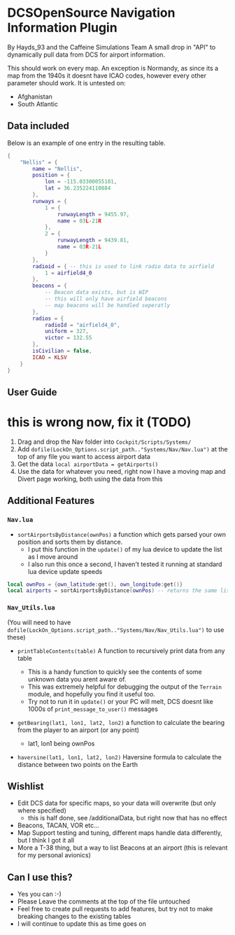 # DCSOpenSource Navigation Information Plugin
By Hayds_93 and the Caffeine Simulations Team
A small drop in "API" to dynamically pull data from DCS for airport information.

This should work on every map. An exception is Normandy, as since its a map from the 1940s it doesnt have ICAO codes, however every other parameter should work.
It is untested on:
* Afghanistan
* South Atlantic

## Data included
Below is an example of one entry in the resulting table.

```lua
{
    "Nellis" = {
        name = "Nellis",
        position = {
            lon = -115.03300055101,
            lat = 36.235224110884
        },
        runways = {
            1 = {
                runwayLength = 9455.97,
                name = 03L-21R
            },
            2 = {
                runwayLength = 9439.81,
                name = 03R-21L
            } 
        },
        radioid = { -- this is used to link radio data to airfield
            1 = airfield4_0
        },
        beacons = {
            -- Beacon data exists, but is WIP
            -- this will only have airfield beacons
            -- map beacons will be handled seperatly
        },
        radios = {
            radioId = "airfield4_0",
            uniform = 327,
            victor = 132.55
        },
        isCivilian = false,
        ICAO = KLSV
    }
}
```

## User Guide

# this is wrong now, fix it (TODO)
1. Drag and drop the Nav folder into `Cockpit/Scripts/Systems/`
2. Add `dofile(LockOn_Options.script_path.."Systems/Nav/Nav.lua")` at the top of any file you want to access airport data
3. Get the data `local airportData = getAirports()`
4. Use the data for whatever you need, right now I have a moving map and Divert page working, both using the data from this


## Additional Features
### `Nav.lua`
* `sortAirportsByDistance(ownPos)` a function which gets parsed your own position and sorts them by distance.
    * I put this function in the `update()` of my lua device to update the list as I move around
    * I also run this once a second, I haven't tested it running at standard lua device update speeds
```lua
local ownPos = {own_latitude:get(), own_longitude:get()}
local airports = sortAirportsByDistance(ownPos) -- returns the same list of airports, but sorted by distance to the player
```
### `Nav_Utils.lua` 
(You will need to have `dofile(LockOn_Options.script_path.."Systems/Nav/Nav_Utils.lua")` to use these)
* `printTableContents(table)` A function to recursively print data from any table
    * This is a handy function to quickly see the contents of some unknown data you arent aware of.
    * This was extremely helpful for debugging the output of the `Terrain` module, and hopefully you find it useful too.
    * Try not to run it in `update()` or your PC will melt, DCS doesnt like 1000s of `print_message_to_user()` messages

* `getBearing(lat1, lon1, lat2, lon2)` a function to calculate the bearing from the player to an airport (or any point)
    * lat1, lon1 being ownPos

* `haversine(lat1, lon1, lat2, lon2)` Haversine formula to calculate the distance between two points on the Earth

## Wishlist
* Edit DCS data for specific maps, so your data will overwrite (but only where specified)
    * this is half done, see /additionalData, but right now that has no effect
* Beacons, TACAN, VOR etc...
* Map Support testing and tuning, different maps handle data differently, but I think I got it all
* More a T-38 thing, but a way to list Beacons at an airport (this is relevant for my personal avionics)

## Can I use this?
* Yes you can :-)
* Please Leave the comments at the top of the file untouched
* Feel free to create pull requests to add features, but try not to make breaking changes to the existing tables
* I will continue to update this as time goes on
